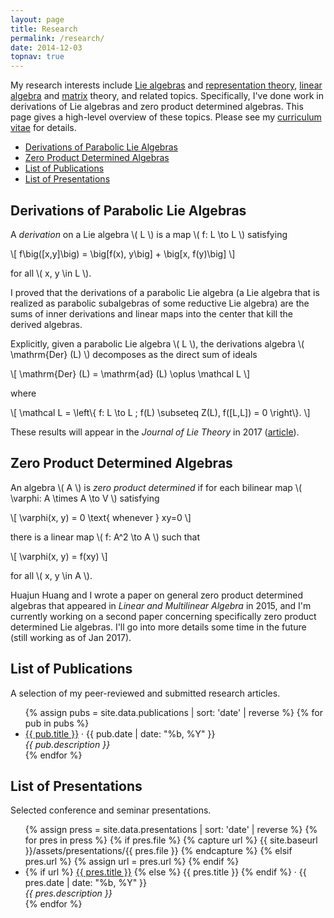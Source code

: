 ```yaml
---
layout: page
title: Research
permalink: /research/
date: 2014-12-03
topnav: true
---
```


My research interests include [Lie algebras][] and [representation
theory][], [linear algebra][] and [matrix][] theory, and related topics.
Specifically, I've done work in derivations of Lie algebras and zero
product determined algebras.
This page gives a high-level overview of these topics.
Please see my [curriculum vitae][] for details.

  [Lie algebras]: http://en.wikipedia.org/wiki/Lie_algebra
  [representation theory]: http://en.wikipedia.org/wiki/Representation_theory
  [linear algebra]: http://en.wikipedia.org/wiki/Linear_algebra
  [matrix]: http://en.wikipedia.org/wiki/Matrix_(mathematics)
  [curriculum vitae]: /assets/downloads/brice-curriculum_vitae.pdf

* [Derivations of Parabolic Lie Algebras](#derivations-of-parabolic-lie-algebras)
* [Zero Product Determined Algebras](#zero-product-determined-algebras)
* [List of Publications](#list-of-publications)
* [List of Presentations](#list-of-presentations)

## Derivations of Parabolic Lie Algebras

A _derivation_ on a Lie algebra \\( L \\) is a map \\( f: L \to L \\)
satisfying

\\[
  f\big([x,y]\big) = \big[f(x), y\big] + \big[x, f(y)\big]
\\]

for all \\( x, y \in L \\).

I proved that the derivations of a parabolic Lie algebra (a Lie
algebra that is realized as parabolic subalgebras of some reductive
Lie algebra) are the sums of inner derivations and linear maps into
the center that kill the derived algebras.

Explicitly, given a parabolic Lie algebra \\( L \\), the derivations
algebra \\( \mathrm{Der} (L) \\) decomposes as the direct sum of ideals

\\[
  \mathrm{Der} (L) = \mathrm{ad} (L) \oplus \mathcal L
\\]

where

\\[
  \mathcal L = \left\\{ f: L \to L ; f(L) \subseteq Z(L), f([L,L]) = 0 \right\\}.
\\]

These results will appear in the _Journal of Lie Theory_ in 2017
([article](#brice2017derivations.pdf)).

## Zero Product Determined Algebras

An algebra \\( A \\) is _zero product determined_ if for each bilinear map
\\( \varphi: A \times A \to V \\) satisfying

\\[
  \varphi(x, y) = 0 \text{ whenever } xy=0
\\]

there is a linear map \\( f: A^2 \to A \\) such that

\\[
  \varphi(x, y) = f(xy)
\\]

for all \\( x, y \in A \\).

Huajun Huang and I wrote a paper on general zero product determined
algebras that appeared in _Linear and Multilinear Algebra_ in 2015,
and I'm currently working on a second paper concerning specifically
zero product determined Lie algebras. I'll go into more details some
time in the future (still working as of Jan 2017).

## List of Publications

A selection of my peer-reviewed and submitted research articles.

<ul>
  {% assign pubs = site.data.publications | sort: 'date' | reverse %}
  {% for pub in pubs %}
    <li>
      <a id="{{ pub.file }}"
        href="{{ site.baseurl }}/assets/publications/{{ pub.file }}"
      >{{ pub.title }}</a>
      · {{ pub.date | date: "%b, %Y" }}<br />
      <em>{{ pub.description }}</em>
    </li>
  {% endfor %}
</ul>

## List of Presentations

Selected conference and seminar presentations.

<ul>
  {% assign press = site.data.presentations | sort: 'date' | reverse %}
  {% for pres in press %}
    {% if pres.file %}
      {% capture url %}
        {{ site.baseurl }}/assets/presentations/{{ pres.file }}
      {% endcapture %}
    {% elsif pres.url %}
      {% assign url = pres.url %}
    {% endif %}
    <li>
      {% if url %}
        <a href="{{ url }}">{{ pres.title }}</a>
      {% else %}
        {{ pres.title }}
      {% endif %}
      · {{ pres.date | date: "%b, %Y" }}<br />
      <em>{{ pres.description }}</em>
    </li>
  {% endfor %}
</ul>
